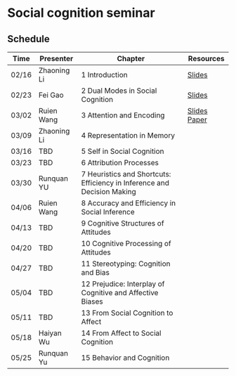 # Social cognition seminar

## Schedule

| Time | Presenter | Chapter | Resources |
| ------------- | ------------- | ------------- | ------------- |
| 02/16 | Zhaoning Li | 1 Introduction | [Slides](https://github.com/andlab-um/social_cognition_seminar/blob/main/Zhaoning%20Li_0216.pdf)
| 02/23 | Fei Gao | 2 Dual Modes in Social Cognition | [Slides](https://github.com/andlab-um/social_cognition_seminar/blob/main/Fei%20Gao_0223.pptx)
| 03/02 | Ruien Wang | 3 Attention and Encoding | [Slides](https://github.com/andlab-um/social_cognition_seminar/blob/main/Ruien%20Wang_0302.pptx) [Paper](https://www.pnas.org/doi/epdf/10.1073/pnas.1822084116)
| 03/09 | Zhaoning Li | 4 Representation in Memory | 
| 03/16 | TBD | 5 Self in Social Cognition | 
| 03/23 | TBD | 6 Attribution Processes | 
| 03/30 | Runquan YU | 7 Heuristics and Shortcuts: Efficiency in Inference and Decision Making | 
| 04/06 | Ruien Wang | 8 Accuracy and Efficiency in Social Inference |
| 04/13 | TBD | 9 Cognitive Structures of Attitudes | 
| 04/20 | TBD | 10 Cognitive Processing of Attitudes | 
| 04/27 | TBD | 11 Stereotyping: Cognition and Bias | 
| 05/04 | TBD | 12 Prejudice: Interplay of Cognitive and Affective Biases | 
| 05/11 | TBD | 13 From Social Cognition to Affect | 
| 05/18 | Haiyan Wu | 14 From Affect to Social Cognition | 
| 05/25 | Runquan Yu | 15 Behavior and Cognition |
